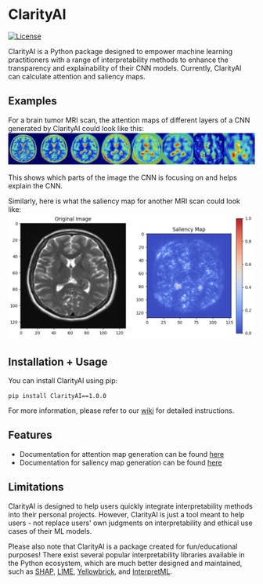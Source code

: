 # ClarityAI
[![License](https://img.shields.io/badge/license-MIT-blue.svg)](https://opensource.org/licenses/MIT)

ClarityAI is a Python package designed to empower machine learning practitioners with a range of interpretability methods to enhance the transparency and explainability of their CNN models. Currently, ClarityAI can calculate attention and saliency maps.

## Examples
For a brain tumor MRI scan, the attention maps of different layers of a CNN generated by ClarityAI could look like this:
![Attention Map for MRI Scan](https://github.com/JasmineZhangxyz/clarityai-pypkg/blob/main/examples/attention_map_ex_img.png)

This shows which parts of the image the CNN is focusing on and helps explain the CNN.

Similarly, here is what the saliency map for another MRI scan could look like:
![Saliency Map for MRI Scan](https://github.com/JasmineZhangxyz/clarityai-pypkg/blob/main/examples/saliency_map_ex_img.png)

## Installation + Usage
You can install ClarityAI using pip:
```
pip install ClarityAI==1.0.0
```
For more information, please refer to our [wiki](https://github.com/JasmineZhangxyz/clarityai-pypkg/wiki) for detailed instructions.

## Features
* Documentation for attention map generation can be found [here](https://github.com/JasmineZhangxyz/clarityai-pypkg/wiki/Attention-Maps)
* Documentation for saliency map generation can be found [here](https://github.com/JasmineZhangxyz/clarityai-pypkg/wiki/Saliency-Maps)

## Limitations
ClarityAI is designed to help users quickly integrate interpretability methods into their personal projects. However, ClarityAI is just a tool meant to help users - not replace users' own judgments on interpretability and ethical use cases of their ML models.

Please also note that ClarityAI is a package created for fun/educational purposes! There exist several popular interpretability libraries available in the Python ecosystem, which are much better designed and maintained, such as [SHAP](https://shap.readthedocs.io/en/latest/), [LIME](https://github.com/marcotcr/lime), [Yellowbrick](https://www.scikit-yb.org/en/latest/), and [InterpretML](https://github.com/interpretml/interpret).

